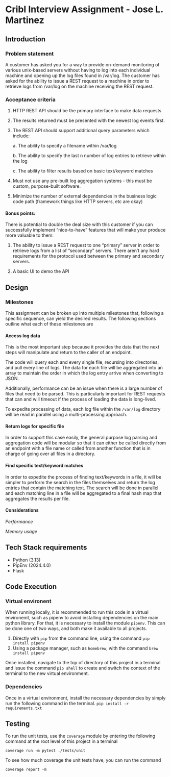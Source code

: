 # Cribl Interview Assignment - Jose L. Martinez

## Introduction

### Problem statement

A customer has asked you for a way to provide on-demand monitoring of various unix-based servers without having to log into each individual machine and opening up the log files found in /var/log. The customer has asked for the ability to issue a REST request to a machine in order to retrieve logs from /var/log on the machine receiving the REST request.

### Acceptance criteria

1. HTTP REST API should be the primary interface to make data requests

2. The results returned must be presented with the newest log events first.

3. The REST API should support additional query parameters which include:

    a. The ability to specify a filename within /var/log

    b. The ability to specify the last n number of log entries to retrieve within the log

    c. The ability to filter results based on basic text/keyword matches
  
4. Must not use any pre-built log aggregation systems - this must be custom, purpose-built software.

5. Minimize the number of external dependencies in the business logic code path (framework things like HTTP servers, etc are okay)

#### Bonus points:
There is potential to double the deal size with this customer if you can successfully implement “nice-to-have” features that will make your produce more valuable to them:

1. The ability to issue a REST request to one “primary” server in order to retrieve logs from a list of “secondary” servers. There aren’t any hard requirements for the protocol used between the primary and secondary servers.

2. A basic UI to demo the API

## Design 

### Milestones

This assignment can be broken up into multiple milestones that, following a specific sequence, can yield the desired results. The following sections outline what each of these milestones are  

#### Access log data
This is the most important step because it provides the data that the next steps will manipulate and return to the caller of an endpoint. 

The code will query each and every single file, recursing into directories, and pull every line of logs. The data for each file will be aggregated into an array to maintain the order in which the log entry arrive when converting to JSON. 

<!-- 
Given that there could be any number of formats for logs, it is important to normalize each log entry into an object with the most common and useful fields in a log.

These fields are, in no particular order:
 - timestamp
 - message
 - log level (if any)
 - metadata (if any)

 Information considered metada in this case are `user information`, `network information`, `log file`. -->

Additionally, performance can be an issue when there is a large number of files that need to be parsed. This is particularly important for REST requests that can and will timeout if the process of loading the data is long-lived.

To expedite processing of data, each log file within the `/var/log` directory will be read in parallel using a multi-processing approach. 
 
<!-- #### Aggregate log data
Once the data from log files has been normalized, it is necessary to aggregate the data into a specific data structure that will maintain the data from the log files before returning it to the caller.

The options in terms of aggregation will likely be based on timestamp to facilitate the return of newest log entries first in a response to a REST call. 

Given that maintaining large amounts log data in memory can become problem, even if normalized, it is necessary to work with a data schema and structures that minimize memory usage to prevent memory-related issues. -->

#### Return logs for specific file
In order to support this case easily, the general purpose log parsing and aggregation code will be modular so that it can either be called directly from an endpoint with a file name or called from another function that is in charge of going over all files in a directory. 

#### Find specific text/keyword matches
In order to expedite the process of finding text/keywords in a file, it will be simpler to perform the search in the files themselves and return the log entries that contain the matching text. The search will be done in parallel and each matching line in a file will be aggregated to a final hash map that aggregates the results per file.

#### Considerations 

 *Performance*


 *Memory usage*

## Tech Stack requirements
- Python (3.13)
- PipEnv (2024.4.0)
- Flask


## Code Execution
### Virtual environent
When running locally, it is recommended to run this code in a virtual environemt, such as pipenv to avoid installing dependencies on the main python library. For that, it is necessary to install the module `pipenv`. This can be done one of two ways, and both make it available to all projects.

1. Directly with `pip` from the command line, using the command `pip install pipenv` 
2. Using a package manager, such as `homebrew`, with the command `brew install pipenv`

Once installed, navigate to the top of directory of this project in a terminal and issue the command `pip shell` to create and switch the context of the terminal to the new virtual environment. 

### Dependencies
Once in a virtual environment, install the necessary dependencies by simply run the following command in the terminal. 
`pip install -r requirements.txt`

## Testing

To run the unit tests, use the `coverage` module by entering the following command at the root level of this project in a terminal

`coverage run -m pytest ./tests/unit`

To see how much coverage the unit tests have, you can run the command

`coverage report -m`
